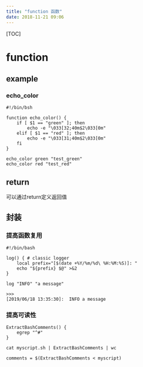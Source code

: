 ```yaml
---
title: "function 函数"
date: 2018-11-21 09:06
---
```



[TOC]

# function



## example

### echo_color

```
#!/bin/bsh

function echo_color() {
    if [ $1 == "green" ]; then
        echo -e "\033[32;40m$2\033[0m"
    elif [ $1 == "red" ]; then
        echo -e "\033[31;40m$2\033[0m"
    fi
}

echo_color green "test_green"
echo_color red "test_red"
```



## return

可以通过return定义返回值





## 封装

### 提高函数复用

```
#!/bin/bash

log() { # classic logger
    local prefix="[$(date +%Y/%m/%d\ %H:%M:%S)]: "
    echo "${prefix} $@" >&2
}

log "INFO" "a message"

>>>
[2019/06/18 13:35:30]:  INFO a message
```





### 提高可读性

```
ExtractBashComments() {
    egrep "^#"
}

cat myscript.sh | ExtractBashComments | wc

comments = $(ExtractBashComments < myscript)
```

